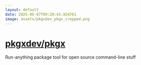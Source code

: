 ```yaml
---
layout: default
date: 2025-05-07T09:20:43.924761
image: assets/pkgxdev_pkgx_cropped.png
---
```


# [pkgxdev/pkgx](https://github.com/pkgxdev/pkgx)

Run-anything package tool for open source command-line stuff
